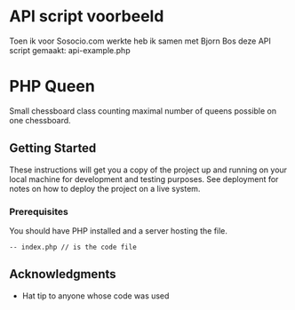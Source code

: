 # API script voorbeeld
Toen ik voor Sosocio.com werkte heb ik samen met Bjorn Bos deze API script gemaakt: api-example.php

# PHP Queen

Small chessboard class counting maximal number of queens possible on one chessboard. 

## Getting Started

These instructions will get you a copy of the project up and running on your local machine for development and testing purposes. See deployment for notes on how to deploy the project on a live system.

### Prerequisites

You should have PHP installed and a server hosting the file. 

```
-- index.php // is the code file
```
## Acknowledgments

* Hat tip to anyone whose code was used
